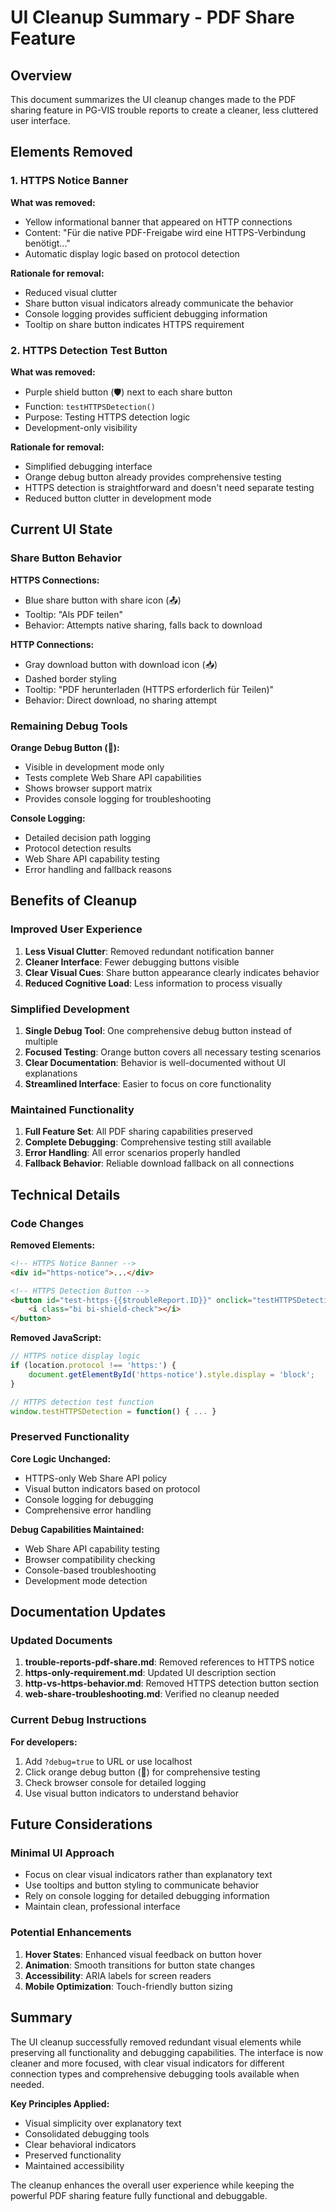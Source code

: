 # UI Cleanup Summary - PDF Share Feature

## Overview

This document summarizes the UI cleanup changes made to the PDF sharing feature in PG-VIS trouble reports to create a cleaner, less cluttered user interface.

## Elements Removed

### 1. HTTPS Notice Banner

**What was removed:**

- Yellow informational banner that appeared on HTTP connections
- Content: "Für die native PDF-Freigabe wird eine HTTPS-Verbindung benötigt..."
- Automatic display logic based on protocol detection

**Rationale for removal:**

- Reduced visual clutter
- Share button visual indicators already communicate the behavior
- Console logging provides sufficient debugging information
- Tooltip on share button indicates HTTPS requirement

### 2. HTTPS Detection Test Button

**What was removed:**

- Purple shield button (🛡️) next to each share button
- Function: `testHTTPSDetection()`
- Purpose: Testing HTTPS detection logic
- Development-only visibility

**Rationale for removal:**

- Simplified debugging interface
- Orange debug button already provides comprehensive testing
- HTTPS detection is straightforward and doesn't need separate testing
- Reduced button clutter in development mode

## Current UI State

### Share Button Behavior

**HTTPS Connections:**

- Blue share button with share icon (📤)
- Tooltip: "Als PDF teilen"
- Behavior: Attempts native sharing, falls back to download

**HTTP Connections:**

- Gray download button with download icon (📥)
- Dashed border styling
- Tooltip: "PDF herunterladen (HTTPS erforderlich für Teilen)"
- Behavior: Direct download, no sharing attempt

### Remaining Debug Tools

**Orange Debug Button (🐛):**

- Visible in development mode only
- Tests complete Web Share API capabilities
- Shows browser support matrix
- Provides console logging for troubleshooting

**Console Logging:**

- Detailed decision path logging
- Protocol detection results
- Web Share API capability testing
- Error handling and fallback reasons

## Benefits of Cleanup

### Improved User Experience

1. **Less Visual Clutter**: Removed redundant notification banner
2. **Cleaner Interface**: Fewer debugging buttons visible
3. **Clear Visual Cues**: Share button appearance clearly indicates behavior
4. **Reduced Cognitive Load**: Less information to process visually

### Simplified Development

1. **Single Debug Tool**: One comprehensive debug button instead of multiple
2. **Focused Testing**: Orange button covers all necessary testing scenarios
3. **Clear Documentation**: Behavior is well-documented without UI explanations
4. **Streamlined Interface**: Easier to focus on core functionality

### Maintained Functionality

1. **Full Feature Set**: All PDF sharing capabilities preserved
2. **Complete Debugging**: Comprehensive testing still available
3. **Error Handling**: All error scenarios properly handled
4. **Fallback Behavior**: Reliable download fallback on all connections

## Technical Details

### Code Changes

**Removed Elements:**

```html
<!-- HTTPS Notice Banner -->
<div id="https-notice">...</div>

<!-- HTTPS Detection Button -->
<button id="test-https-{{$troubleReport.ID}}" onclick="testHTTPSDetection()">
    <i class="bi bi-shield-check"></i>
</button>
```

**Removed JavaScript:**

```javascript
// HTTPS notice display logic
if (location.protocol !== 'https:') {
    document.getElementById('https-notice').style.display = 'block';
}

// HTTPS detection test function
window.testHTTPSDetection = function() { ... }
```

### Preserved Functionality

**Core Logic Unchanged:**

- HTTPS-only Web Share API policy
- Visual button indicators based on protocol
- Console logging for debugging
- Comprehensive error handling

**Debug Capabilities Maintained:**

- Web Share API capability testing
- Browser compatibility checking
- Console-based troubleshooting
- Development mode detection

## Documentation Updates

### Updated Documents

1. **trouble-reports-pdf-share.md**: Removed references to HTTPS notice
2. **https-only-requirement.md**: Updated UI description section
3. **http-vs-https-behavior.md**: Removed HTTPS detection button section
4. **web-share-troubleshooting.md**: Verified no cleanup needed

### Current Debug Instructions

**For developers:**

1. Add `?debug=true` to URL or use localhost
2. Click orange debug button (🐛) for comprehensive testing
3. Check browser console for detailed logging
4. Use visual button indicators to understand behavior

## Future Considerations

### Minimal UI Approach

- Focus on clear visual indicators rather than explanatory text
- Use tooltips and button styling to communicate behavior
- Rely on console logging for detailed debugging information
- Maintain clean, professional interface

### Potential Enhancements

1. **Hover States**: Enhanced visual feedback on button hover
2. **Animation**: Smooth transitions for button state changes
3. **Accessibility**: ARIA labels for screen readers
4. **Mobile Optimization**: Touch-friendly button sizing

## Summary

The UI cleanup successfully removed redundant visual elements while preserving all functionality and debugging capabilities. The interface is now cleaner and more focused, with clear visual indicators for different connection types and comprehensive debugging tools available when needed.

**Key Principles Applied:**

- Visual simplicity over explanatory text
- Consolidated debugging tools
- Clear behavioral indicators
- Preserved functionality
- Maintained accessibility

The cleanup enhances the overall user experience while keeping the powerful PDF sharing feature fully functional and debuggable.
